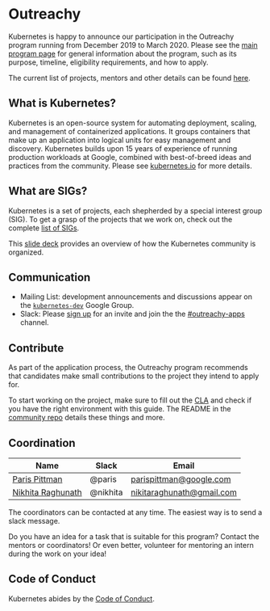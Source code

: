 # Outreachy

Kubernetes is happy to announce our participation in the Outreachy program running from December 2019 to March 2020.
Please see the [main program page](https://www.outreachy.org/) for general information about the program,
such as its purpose, timeline, eligibility requirements, and how to apply.

The current list of projects, mentors and other details can be found [here](https://www.outreachy.org/apply/project-selection/#kubernetes).

## What is Kubernetes?

Kubernetes is an open-source system for automating deployment, scaling, and management of containerized applications.
It groups containers that make up an application into logical units for easy management and discovery. Kubernetes builds upon 15 years of experience of running production workloads at Google, combined with best-of-breed ideas and practices from the community.
Please see [kubernetes.io](https://kubernetes.io/) for more details.

## What are SIGs?

Kubernetes is a set of projects, each shepherded by a special interest group (SIG).
To get a grasp of the projects that we work on, check out the complete [list of SIGs](/sig-list.md).

This [slide deck](https://docs.google.com/presentation/d/1JqcALpsg07eH665ZXQrIvOcin6SzzsIUjMRRVivrZMg) provides an overview of how the Kubernetes community is organized.

## Communication

- Mailing List: development announcements and discussions appear on the [`kubernetes-dev`](https://groups.google.com/forum/#!forum/kubernetes-dev) Google Group.
- Slack: Please [sign up](http://slack.k8s.io/) for an invite and join the the [#outreachy-apps](https://kubernetes.slack.com/messages/outreachy-apps) channel.

## Contribute

As part of the application process, the Outreachy program recommends that candidates make small contributions to the project they intend to apply for.

To start working on the project, make sure to fill out the [CLA](/CLA.md) and check if you have the right environment with this guide.
The README in the [community repo](https://github.com/kubernetes/community) details these things and more.

## Coordination

| **Name** | **Slack** | **Email** |
|----------|-----------|-----------|
| [Paris Pittman](https://github.com/parispittman) | @paris |  parispittman@google.com |
| [Nikhita Raghunath](https://github.com/nikhita) | @nikhita | nikitaraghunath@gmail.com |

The coordinators can be contacted at any time. The easiest way is to send a slack message.

Do you have an idea for a task that is suitable for this program? Contact the mentors or coordinators! Or even better, volunteer for mentoring an intern during the work on your idea!

## Code of Conduct

Kubernetes abides by the [Code of Conduct](/code-of-conduct.md).
